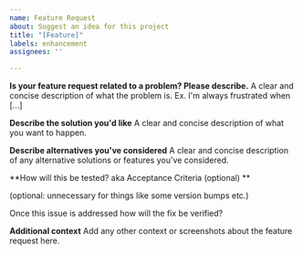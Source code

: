 ```yaml
---
name: Feature Request
about: Suggest an idea for this project
title: "[Feature]"
labels: enhancement
assignees: ''

---
```


**Is your feature request related to a problem? Please describe.**
A clear and concise description of what the problem is. Ex. I'm always frustrated when [...]

**Describe the solution you'd like**
A clear and concise description of what you want to happen.

**Describe alternatives you've considered**
A clear and concise description of any alternative solutions or features you've considered.

**How will this be tested? aka Acceptance Criteria (optional) **

(optional: unnecessary for things like some version bumps etc.)

Once this issue is addressed how will the fix be verified?

**Additional context**
Add any other context or screenshots about the feature request here.